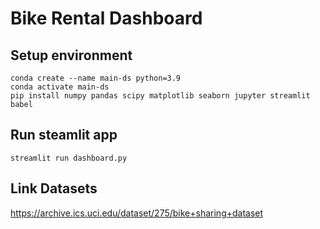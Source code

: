 # Bike Rental Dashboard 

## Setup environment
```
conda create --name main-ds python=3.9
conda activate main-ds
pip install numpy pandas scipy matplotlib seaborn jupyter streamlit babel
```

## Run steamlit app
```
streamlit run dashboard.py
```

## Link Datasets
https://archive.ics.uci.edu/dataset/275/bike+sharing+dataset